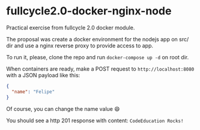 # fullcycle2.0-docker-nginx-node

Practical exercise from fullcycle 2.0 docker module.

The proposal was create a docker environment for the nodejs app on src/ dir and use a nginx reverse proxy to provide access to app.

To run it, please, clone the repo and run `docker-compose up -d` on root dir.

When containers are ready, make a POST request to `http://localhost:8080` with a JSON payload like this:

```json
{
  "name": "Felipe"
}
```

Of course, you can change the name value :smile:

You should see a http 201 response with content: `CodeEducation Rocks!`
